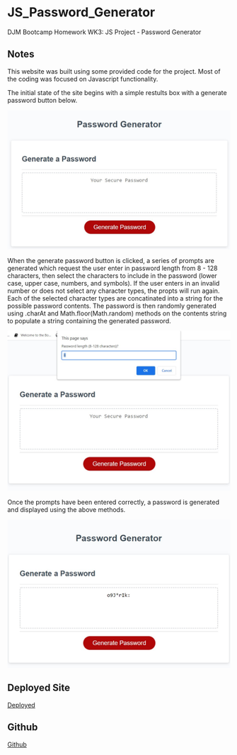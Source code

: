 # JS_Password_Generator
DJM Bootcamp Homework WK3: JS Project - Password Generator

## Notes
This website was built using some provided code for the project.  Most of the coding was focused on Javascript functionality.

The initial state of the site begins with a simple restults box with a generate password button below.

![Initial](./Assets/PW_Start.jpg)

When the generate password button is clicked, a series of prompts are generated which request the user enter in password length from 8 - 128 characters, then select the characters to include in the password (lower case, upper case, numbers, and symbols).  If the user enters in an invalid number or does not select any character types, the propts will run again.  Each of the selected character types are concatinated into a string for the possible password contents. The password is then randomly generated using .charAt and Math.floor(Math.random) methods on the contents string to populate a string containing the generated password.  

![Prompts](./Assets/PW_Prompts.jpg)

Once the prompts have been entered correctly, a password is generated and displayed using the above methods.

![Compted](./Assets/PW_Complete.jpg)

## Deployed Site

[Deployed](https://danielmrva.github.io/JS_Password_Generator/)

## Github

[Github](https://github.com/DanielMrva/JS_Password_Generator)


